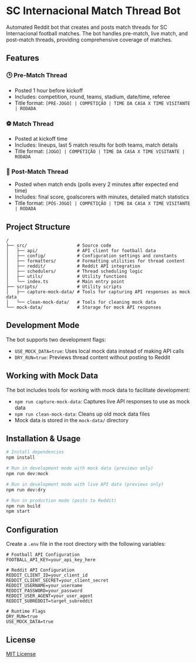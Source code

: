# SC Internacional Match Thread Bot

Automated Reddit bot that creates and posts match threads for SC Internacional football matches. The bot handles pre-match, live match, and post-match threads, providing comprehensive coverage of matches.

## Features

### 🕒 Pre-Match Thread
- Posted 1 hour before kickoff
- Includes: competition, round, teams, stadium, date/time, referee
- Title format: `[PRÉ-JOGO] | COMPETIÇÃO | TIME DA CASA X TIME VISITANTE | RODADA`

### ⚽ Match Thread
- Posted at kickoff time
- Includes: lineups, last 5 match results for both teams, match details
- Title format: `[JOGO] | COMPETIÇÃO | TIME DA CASA X TIME VISITANTE | RODADA`

### 🏁 Post-Match Thread
- Posted when match ends (polls every 2 minutes after expected end time)
- Includes: final score, goalscorers with minutes, detailed match statistics
- Title format: `[PÓS-JOGO] | COMPETIÇÃO | TIME DA CASA X TIME VISITANTE | RODADA`

## Project Structure

```
/
├── src/                   # Source code
│   ├── api/               # API client for football data
│   ├── config/            # Configuration settings and constants
│   ├── formatters/        # Formatting utilities for thread content
│   ├── reddit/            # Reddit API integration
│   ├── schedulers/        # Thread scheduling logic
│   ├── utils/             # Utility functions
│   └── index.ts           # Main entry point
├── scripts/               # Utility scripts
│   ├── capture-mock-data/ # Tools for capturing API responses as mock data
│   └── clean-mock-data/   # Tools for cleaning mock data
└── mock-data/             # Storage for mock API responses
```

## Development Mode

The bot supports two development flags:

- `USE_MOCK_DATA=true`: Uses local mock data instead of making API calls
- `DRY_RUN=true`: Previews thread content without posting to Reddit

## Working with Mock Data

The bot includes tools for working with mock data to facilitate development:

- `npm run capture-mock-data`: Captures live API responses to use as mock data
- `npm run clean-mock-data`: Cleans up old mock data files
- Mock data is stored in the `mock-data/` directory

## Installation & Usage

```bash
# Install dependencies
npm install

# Run in development mode with mock data (previews only)
npm run dev:mock

# Run in development mode with live API data (previews only)
npm run dev:dry

# Run in production mode (posts to Reddit)
npm run build
npm start
```

## Configuration

Create a `.env` file in the root directory with the following variables:

```
# Football API Configuration
FOOTBALL_API_KEY=your_api_key_here

# Reddit API Configuration
REDDIT_CLIENT_ID=your_client_id
REDDIT_CLIENT_SECRET=your_client_secret
REDDIT_USERNAME=your_username
REDDIT_PASSWORD=your_password
REDDIT_USER_AGENT=your_user_agent
REDDIT_SUBREDDIT=target_subreddit

# Runtime Flags
DRY_RUN=true
USE_MOCK_DATA=true
```

## License

[MIT License](LICENSE)
